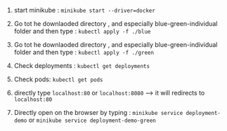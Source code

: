 1) start minikube : ``minikube start --driver=docker``

2) Go tot he downlaoded directory , and especially blue-green-individual folder and then type : ``kubectl apply -f ./blue``

3) Go tot he downlaoded directory , and especially blue-green-individual folder and then type : ``kubectl apply -f ./green``

4) Check deployments : ``kubectl get deployments``

5) Check pods: ``kubectl get pods`` 

6) directly type ``localhost:80`` or ``localhost:8080`` --> it will redirects to ``localhost:80``

7)  Directly open on the browser by typing : ``minikube service deployment-demo`` or ``minikube service deployment-demo-green``
